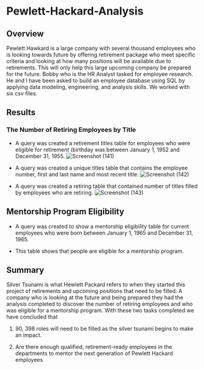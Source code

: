 # Pewlett-Hackard-Analysis
## Overview
Pewlett Hawkard is a large company with several thousand employees who is looking towards future by offering retirement package who meet specific criteria and looking at how many positions will be available due to retirements. This will only help this large upcoming company be prepared for the future. 
Bobby who is the HR Analyst tasked for employee research. He and I have been asked to build an employee database using SQL by applying data modeling, engineering, and analysis skills. We worked with six csv files. 
## Results
###  The Number of Retiring Employees by Title
-	A query was created a retirement titles table for employees who were eligible for retirement (birthday was between January 1, 1952 and December 31, 1955.
![Screenshot (141)](https://user-images.githubusercontent.com/94208810/147626829-d36b8e92-ef59-4214-b33d-d79894a91da4.png)

-	A query was created a unique titles table that contains the employee number, first and last name and most recent title. 
![Screenshot (142)](https://user-images.githubusercontent.com/94208810/147626861-38b541a3-4510-4c49-a84e-f08e8e784fad.png)

-	A query was created a retiring table that contained number of titles filled by employees who are retiring. 
![Screenshot (143)](https://user-images.githubusercontent.com/94208810/147626908-a5f244e9-fc4a-4417-b992-5ca517a83351.png)


## Mentorship Program Eligibility 
-	A query was created to show a mentorship eligibility table for current employees who were born between January 1, 1965 and December 31, 1965. 

-	This table shows that    people are eligible for a mentorship program. 

## Summary
Silver Tsunami is what Hewlett Packard refers to when they started this project of retirements and upcoming positions that need to be filled. A company who is looking at the future and being prepared they had the analysis completed to discover the number of retiring employees and who was eligible for a mentorship program. With these two tasks completed we have concluded that
  1.  90, 398 roles will need to be filled as the silver tsunami begins to make an impact. 



  2.	Are there enough qualified, retirement-ready employees in the departments to mentor the next generation of           Pewlett Hackard employees




